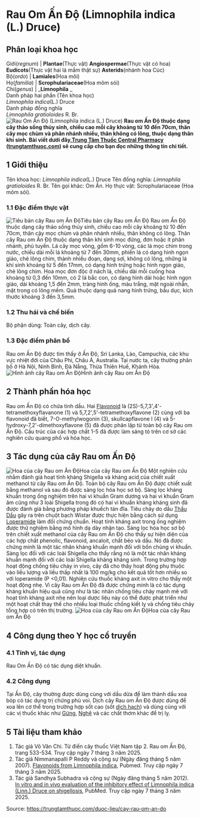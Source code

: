 # Rau Om Ấn Độ (Limnophila indica (L.) Druce)

Phân loại khoa học  
---  
Giới(_regnum_) |  **Plantae**(Thực vật) **Angiospermae**(Thực vật có hoa) **Eudicots**(Thực vật hai lá mầm thật sự) **Asterids**(nhánh hoa Cúc)  
Bộ(_ordo_) | **Lamiales**(Hoa môi)  
Họ(_familia_) | **Scrophulariaceae**(Hoa mõm sói)  
Chi(_genus_) | _**Limnophila** _  
Danh pháp hai phần (Tên khoa học)  
_Limnophila indica_(L.) Druce  
Danh pháp đồng nghĩa  
_Limnophila gratioloides_ R. Br.  
![Rau Om Ấn Độ \(Limnophila indica \(L.\) Druce\)](https://trungtamthuoc.com/images/others/rau-om-an-do-8127.jpg)
**Rau om Ấn Độ thuộc dạng cây thảo sống thủy sinh, chiều cao mỗi cây khoảng từ 10 đến 70cm, thân cây mọc chùm và phân nhánh nhiều, thân không có lông, thuộc dạng thân khí sinh. Bài viết dưới đây,[Trung Tâm Thuốc Central Pharmacy](https://trungtamthuoc.com/ "Trung Tâm Thuốc Central Pharmacy") ([trungtamthuoc.com](https://trungtamthuoc.com/ "trungtamthuoc.com")) sẽ cung cấp cho bạn đọc những thông tin chi tiết.**
##  1 Giới thiệu
Tên khoa học: _Limnophila indica_(L.) Druce
Tên đồng nghĩa: _Limnophila gratioloides_ R. Br.
Tên gọi khác: Om Ấn.
Họ thực vật: Scrophulariaceae (Hoa mõm sói).
### 1.1 Đặc điểm thực vật
![Tiêu bản cây Rau om Ấn Độ](https://trungtamthuoc.com/images/item/rau-om-an-do-0.jpg)Tiêu bản cây Rau om Ấn Độ
Rau om Ấn Độ thuộc dạng cây thảo sống thủy sinh, chiều cao mỗi cây khoảng từ 10 đến 70cm, thân cây mọc chùm và phân nhánh nhiều, thân không có lông. Thân cây Rau om Ấn Độ thuộc dạng thân khí sinh mọc đứng, đơn hoặc ít phân nhánh, phủ tuyến.
Lá cây mọc vòng, gồm 6-10 vòng, các lá mọc chìm trong nước, chiều dài mỗi lá khoảng từ 7 đến 30mm, phiến lá có dạng hình ngọn giáo, chẻ lông chim, thành nhiều đoạn, dạng sợi, không có lông, những lá khí sinh khoảng từ 5 đến 17mm, có dạng hình trứng hoặc hình ngọn giáo, chẻ lông chim.
Hoa mọc đơn độc ở nách lá, chiều dài mỗi cuống hoa khoảng từ 0,3 đến 10mm, có 2 lá bắc con, có dạng hình dải hoặc hình ngọn giáo, dài khoảng 1,5 đến 2mm, tràng hình ống, màu trắng, mặt ngoài nhẵn, mặt trong có lông mềm.
Quả thuộc dạng quả nang hình trứng, bầu dục, kích thước khoảng 3 đến 3,5mm.
### 1.2 Thu hái và chế biến
Bộ phận dùng: Toàn cây, dịch cây.
### 1.3 Đặc điểm phân bố
Rau om Ấn Độ được tìm thấy ở Ấn Độ, Sri Lanka, Lào, Campuchia, các khu vực nhiệt đới của Châu Phi, Châu Á, Australia.
Tại nước ta, cây thường phân bố ở Hà Nội, Ninh Bình, Đà Nẵng, Thừa Thiên Huế, Khánh Hòa.
![Hình ảnh cây Rau om Ấn Độ](https://trungtamthuoc.com/images/item/rau-om-an-do-1.jpg)Hình ảnh cây Rau om Ấn Độ
##  2 Thành phần hóa học
Rau om Ấn Độ có chứa tinh dầu.
Hai [Flavonoid](https://trungtamthuoc.com/hoat-chat/flavonoid "Flavonoid") là (2S)-5,7,3',4'-tetramethoxyflavanone (1) và 5,7,2',5'-tetramethoxyflavone (2) cùng với ba flavonoid đã biết, 7-O-methylwogonin (3), skullcapflavone I (4) và 5-hydroxy-7,2'-dimethoxyflavone (5) đã được phân lập từ toàn bộ cây Rau om Ấn Độ. Cấu trúc của các hợp chất 1-5 đã được làm sáng tỏ trên cơ sở các nghiên cứu quang phổ và hóa học.
##  3 Tác dụng của cây Rau om Ấn Độ
![Hoa của cây Rau om Ấn Độ](https://trungtamthuoc.com/images/item/rau-om-an-do-2.jpg)Hoa của cây Rau om Ấn Độ
Một nghiên cứu nhằm đánh giá hoạt tính kháng Shigella và kháng acid của chiết xuất methanol từ cây Rau om Ấn Độ. Toàn bộ cây Rau om Ấn Độ được chiết xuất bằng methanol và sau đó được sàng lọc hóa học sơ bộ. Sàng lọc kháng khuẩn trong ống nghiệm trên hai vi khuẩn Gram dương và hai vi khuẩn Gram âm cũng như 3 loài Shigella trong đó có hai vi khuẩn kháng kháng sinh đã được đánh giá bằng phương pháp khuếch tán đĩa. Tiêu chảy do dầu [Thầu Dầu](https://trungtamthuoc.com/duoc-lieu/thau-dau "Thầu Dầu") gây ra trên chuột bạch Wistar được thực hiện bằng cách sử dụng [Loperamide](https://trungtamthuoc.com/hoat-chat/loperamide "Loperamide") làm đối chứng chuẩn. Hoạt tính kháng axit trong ống nghiệm được thử nghiệm bằng mô hình dạ dày nhân tạo.
Sàng lọc hóa học sơ bộ trên chiết xuất methanol của cây Rau om Ấn Độ cho thấy sự hiện diện của các hợp chất phenolic, flavonoid, ancaloit, chất béo và dầu. Nó đã được chứng minh là một tác nhân kháng khuẩn mạnh đối với bốn chủng vi khuẩn. Sàng lọc đối với các loài Shigella cho thấy rằng nó là một tác nhân kháng khuẩn mạnh đối với các loài Shigella kháng kháng sinh. Trong trường hợp hoạt động chống tiêu chảy in vivo, cây đã cho thấy hoạt động phụ thuộc vào liều lượng và liều thấp nhất là 100 mg/kg cho kết quả tốt hơn nhiều so với loperamide (P <0,01). Nghiên cứu thuốc kháng axit in vitro cho thấy một hoạt động nhẹ.
Vì cây Rau om Ấn Độ đã được chứng minh là có tác dụng kháng khuẩn hiệu quả cũng như là tác nhân chống tiêu chảy mạnh mẽ với hoạt tính kháng axit nhẹ nên loại dược liệu này có thể được phát triển như một hoạt chất thay thế cho nhiều loại thuốc chống kiết lỵ và chống tiêu chảy tổng hợp có trên thị trường.
![Hoa của cây Rau om Ấn Độ](https://trungtamthuoc.com/images/item/rau-om-an-do-3.jpg)Hoa của cây Rau om Ấn Độ
##  4 Công dụng theo Y học cổ truyền
### 4.1 Tính vị, tác dụng
Rau Om Ấn Độ có tác dụng diệt khuẩn.
### 4.2 Công dụng
Tại Ấn Độ, cây thường được dùng cùng với dầu dừa để làm thành dầu xoa bóp có tác dụng trị chứng phù voi.
Dịch cây Rau om Ấn Độ được dùng để xoa lên cơ thể trong trường hợp sốt cao (sốt [dịch hạch](https://trungtamthuoc.com/bai-viet/dich-hach "dịch hạch")) và dùng cùng với các vị thuốc khác như [Gừng](https://trungtamthuoc.com/duoc-lieu/gung-14 "Gừng"), [Nghệ](https://trungtamthuoc.com/duoc-lieu/nghe-21 "Nghệ") và các chất thơm khác để trị lỵ.
##  5 Tài liệu tham khảo
  1. Tác giả Võ Văn Chi. Từ điển cây thuốc Việt Nam tập 2. Rau om Ấn Độ, trang 533-534. Truy cập ngày 7 tháng 3 năm 2025.
  2. Tác giả Nimmanapalli P Reddy và cộng sự (Ngày đăng tháng 5 năm 2007). [Flavonoids from Limnophila indica](https://pubmed.ncbi.nlm.nih.gov/17291552/), Pubmed. Truy cập ngày 7 tháng 3 năm 2025.
  3. Tác giả Sandhya Subhadra và cộng sự (Ngày đăng tháng 5 năm 2012). [In vitro and in vivo evaluation of the inhibitory effect of Limnophila indica (Linn.) Druce on shigellosis](https://pubmed.ncbi.nlm.nih.gov/22587976/), PubMed. Truy cập ngày 7 tháng 3 năm 2025.




Source: https://trungtamthuoc.com/duoc-lieu/cay-rau-om-an-do